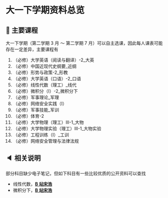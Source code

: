 # 大一下学期资料总览

## :book: 主要课程

大一下学期（第二学期 3 月 ～ 第二学期 7 月）可以自主选课，因此每人课表可能存在一定差异，主要课程有

1. （必修）大学英语（阅读与翻译）-2_大英
2. （必修）中国近现代史纲要_近纲
3. （必修）形势与政策-2_形教
4. （必修）大学英语（口语）-2_口语
5. （必修）线性代数（理工）_线代
6.  （必修）微积分（Ⅰ）-2_微积分下
7.  （必修）军事理论_军理
8.  （必修）网络安全实践（I）
9.  （必修）军事技能_军训
10. （必修）体育-2
11. （必修）大学物理（理工）Ⅲ-1_大物
12. （必修）大学物理实验（理工）Ⅲ-1_大物实验
13. （必修）工程训练（Ⅰ）_工训
14. （必修）网络安全管理与法律法规



## :speaker: 相关说明

部分科目缺少电子笔记，但如下科目有一些比较优质的公开资料可以查找

- 线性代数，**[B 站宋浩](https://www.bilibili.com/video/BV1aW411Q7x1/?spm_id_from=333.337.search-card.all.click&vd_source=66823c3216b82637e31f708a5e627a0b)**
- 微积分下，**[B 站宋浩](https://www.bilibili.com/video/BV1UW411k7Jv/?spm_id_from=333.337.search-card.all.click&vd_source=66823c3216b82637e31f708a5e627a0b)**

